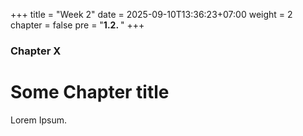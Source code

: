 +++
title = "Week 2"
date = 2025-09-10T13:36:23+07:00
weight = 2
chapter = false
pre = "<b>1.2. </b>"
+++

### Chapter X

# Some Chapter title

Lorem Ipsum.